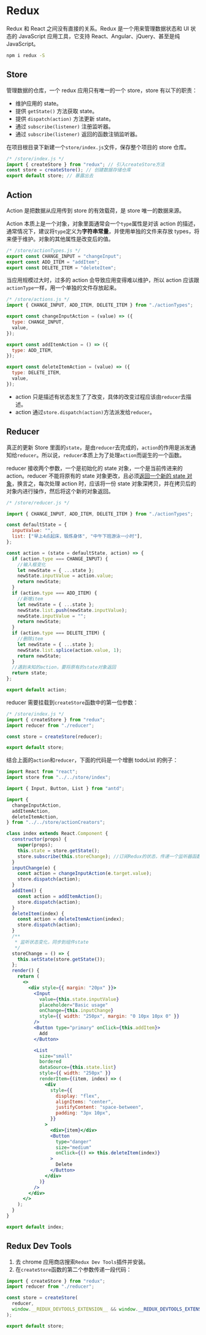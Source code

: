 # Redux

Redux 和 React 之间没有直接的关系。Redux 是一个用来管理数据状态和 UI 状态的 JavaScript 应用工具，它支持 React、Angular、jQuery、甚至是纯 JavaScript。

```sh
npm i redux -S
```

## Store

管理数据的仓库，一个 redux 应用只有唯一的一个 store，store 有以下的职责：

- 维护应用的 state。
- 提供 `getState()` 方法获取 state。
- 提供 `dispatch(action)` 方法更新 state。
- 通过 `subscribe(listener)` 注册监听器。
- 通过 `subscribe(listener)` 返回的函数注销监听器。

在项目根目录下新建一个`store/index.js`文件，保存整个项目的 store 仓库。

```js
/* /store/index.js */
import { createStore } from "redux"; // 引入createStore方法
const store = createStore(); // 创建数据存储仓库
export default store; // 暴露出去
```

## Action

Action 是把数据从应用传到 store 的有效载荷，是 store 唯一的数据来源。

Action 本质上是一个对象，对象里面通常会一个`type`属性是对该 action 的描述，通常情况下，建议将`type`定义为**字符串常量**，并使用单独的文件来存放 types，将来便于维护。对象的其他属性是改变后的值。

```js
/* /store/actionTypes.js */
export const CHANGE_INPUT = "changeInput";
export const ADD_ITEM = "addItem";
export const DELETE_ITEM = "deleteItem";
```

当应用规模过大时，过多的 action 会导致应用变得难以维护，所以 action 应该跟`actionType`一样，用一个单独的文件存放起来。

```js
/* /store/actions.js */
import { CHANGE_INPUT, ADD_ITEM, DELETE_ITEM } from "./actionTypes";

export const changeInputAction = (value) => ({
  type: CHANGE_INPUT,
  value,
});

export const addItemAction = () => ({
  type: ADD_ITEM,
});

export const deleteItemAction = (value) => ({
  type: DELETE_ITEM,
  value,
});
```

- action 只是描述有状态发生了了改变，具体的改变过程应该由`reducer`去描述。
- action 通过`store.dispatch(action)`方法派发给`reducer`。

## Reducer

真正的更新 Store 里面的`state`，是由`reducer`去完成的，`action`的作用是派发通知给`reducer`。所以说，`reducer`本质上为了处理`action`而诞生的一个函数。

reducer 接收两个参数，一个是初始化的 state 对象，一个是当前传进来的 action。reducer 不能将原有的 state 对象更改，且必须<u>返回一个新的 state 对象</u>，换言之，每次处理 action 时，应该将一份 state 对象深拷贝，并在拷贝后的对象内进行操作，然后将这个新的对象返回。

```js
/* /store/reducer.js */

import { CHANGE_INPUT, ADD_ITEM, DELETE_ITEM } from "./actionTypes";

const defaultState = {
  inputValue: "",
  list: ["早上4点起床，锻炼身体", "中午下班游泳一小时"],
};

const action = (state = defaultState, action) => {
  if (action.type === CHANGE_INPUT) {
    //输入框变化
    let newState = { ...state };
    newState.inputValue = action.value;
    return newState;
  }
  if (action.type === ADD_ITEM) {
    //新增item
    let newState = { ...state };
    newState.list.push(newState.inputValue);
    newState.inputValue = "";
    return newState;
  }
  if (action.type === DELETE_ITEM) {
    //删除item
    let newState = { ...state };
    newState.list.splice(action.value, 1);
    return newState;
  }
  //遇到未知的action，要将原有的state对象返回
  return state;
};

export default action;
```

reducer 需要挂载到`createStore`函数中的第一位参数：

```js
/* /store/index.js */
import { createStore } from "redux";
import reducer from "./reducer";

const store = createStore(reducer);

export default store;
```

结合上面的`action`和`reducer`，下面的代码是一个增删 todoList 的例子：

```jsx
import React from "react";
import store from "../../store/index";

import { Input, Button, List } from "antd";

import {
  changeInputAction,
  addItemAction,
  deleteItemAction,
} from "../../store/actionCreators";

class index extends React.Component {
  constructor(props) {
    super(props);
    this.state = store.getState();
    store.subscribe(this.storeChange); //订阅Redux的状态，传递一个监听器函数
  }
  inputChange(e) {
    const action = changeInputAction(e.target.value);
    store.dispatch(action);
  }
  addItem() {
    const action = addItemAction();
    store.dispatch(action);
  }
  deleteItem(index) {
    const action = deleteItemAction(index);
    store.dispatch(action);
  }
  /**
   * 监听状态变化，同步到组件state
   */
  storeChange = () => {
    this.setState(store.getState());
  };
  render() {
    return (
      <>
        <div style={{ margin: "20px" }}>
          <Input
            value={this.state.inputValue}
            placeholder="Basic usage"
            onChange={this.inputChange}
            style={{ width: "250px", margin: "0 10px 10px 0" }}
          />
          <Button type="primary" onClick={this.addItem}>
            Add
          </Button>

          <List
            size="small"
            bordered
            dataSource={this.state.list}
            style={{ width: "250px" }}
            renderItem={(item, index) => (
              <div
                style={{
                  display: "flex",
                  alignItems: "center",
                  justifyContent: "space-between",
                  padding: "3px 10px",
                }}
              >
                <div>{item}</div>
                <Button
                  type="danger"
                  size="medium"
                  onClick={() => this.deleteItem(index)}
                >
                  Delete
                </Button>
              </div>
            )}
          />
        </div>
      </>
    );
  }
}

export default index;
```

## Redux Dev Tools

1. 去 chrome 应用商店搜索`Redux Dev Tools`插件并安装。
2. 在`createStore`函数的第二个参数传递一段代码：

```js
import { createStore } from "redux";
import reducer from "./reducer";

const store = createStore(
  reducer,
  window.__REDUX_DEVTOOLS_EXTENSION__ && window.__REDUX_DEVTOOLS_EXTENSION__()
);

export default store;
```
